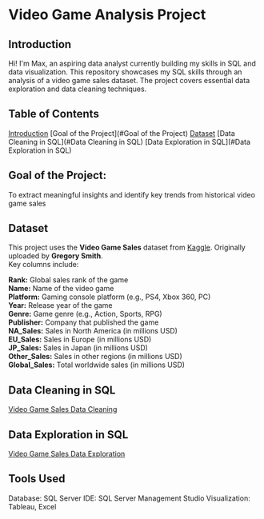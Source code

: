# Video Game Analysis Project

## Introduction

Hi! I'm Max, an aspiring data analyst currently building my skills in SQL and data visualization.
This repository showcases my SQL skills through an analysis of a video game sales dataset. 
The project covers essential data exploration and data cleaning techniques.

## Table of Contents

[Introduction](#Introduction)
[Goal of the Project](#Goal of the Project)
[Dataset](#Dataset)
[Data Cleaning in SQL](#Data Cleaning in SQL)
[Data Exploration in SQL](#Data Exploration in SQL)

## Goal of the Project:
To extract meaningful insights and identify key trends from historical video game sales

## Dataset

This project uses the **Video Game Sales** dataset from [Kaggle](https://www.kaggle.com/datasets/gregorut/videogamesales).
Originally uploaded by **Gregory Smith**.  
Key columns include:

  **Rank:** Global sales rank of the game  
  **Name:** Name of the video game  
  **Platform:** Gaming console platform (e.g., PS4, Xbox 360, PC)  
  **Year:** Release year of the game  
  **Genre:** Game genre (e.g., Action, Sports, RPG)  
  **Publisher:** Company that published the game  
  **NA_Sales:** Sales in North America (in millions USD)  
  **EU_Sales:** Sales in Europe (in millions USD)  
  **JP_Sales:** Sales in Japan (in millions USD)  
  **Other_Sales:** Sales in other regions (in millions USD)  
  **Global_Sales:** Total worldwide sales (in millions USD)  

## Data Cleaning in SQL

[Video Game Sales Data Cleaning](sql_codes/data_cleaning.sql)

## Data Exploration in SQL

[Video Game Sales Data Exploration](sql_codes/data_exploration.sql)


## Tools Used

Database: SQL Server
IDE: SQL Server Management Studio
Visualization: Tableau, Excel
